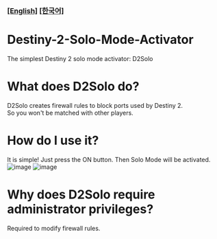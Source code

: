 ### [[English]](https://github.com/DevLsh/Destiny-2-Solo-Mode-Activator/blob/main/README.md) [[한국어]](https://github.com/DevLsh/Destiny-2-Solo-Mode-Activator/blob/main/README.KO.md)

# Destiny-2-Solo-Mode-Activator
The simplest Destiny 2 solo mode activator: D2Solo

# What does D2Solo do?
D2Solo creates firewall rules to block ports used by Destiny 2.  
So you won't be matched with other players.

# How do I use it?
It is simple! Just press the ON button. Then Solo Mode will be activated.  
![image](https://user-images.githubusercontent.com/71114691/199919426-92819ac5-7b63-4d29-b535-9f5feb160af4.png)
![image](https://user-images.githubusercontent.com/71114691/199919490-365e4b6d-73ef-4996-abc8-9d44fb712d48.png)

# Why does D2Solo require administrator privileges?
Required to modify firewall rules.
